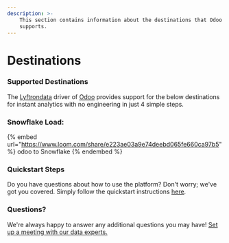 ```yaml
---
description: >-
    This section contains information about the destinations that Odoo
    supports.
---
```


# Destinations

### Supported Destinations

The [Lyftrondata](https://www.lyftrondata.com/) driver of [Odoo](https://www.lyftrondata.com/integration/finance-analytics/odoo/) provides support for the below destinations for instant analytics with no engineering in just 4 simple steps.

### Snowflake Load:

{% embed url="https://www.loom.com/share/e223ae03a9e74deebd065fe660ca97b5" %}
odoo to Snowflake
{% endembed %}

### Quickstart Steps

Do you have questions about how to use the platform? Don't worry; we've got you covered. Simply follow the quickstart instructions [here](README.md).

### Questions? <a href="#questions" id="questions"></a>

We're always happy to answer any additional questions you may have! [Set up a meeting with our data experts.](https://www.lyftrondata.com/book-a-meeting/)
